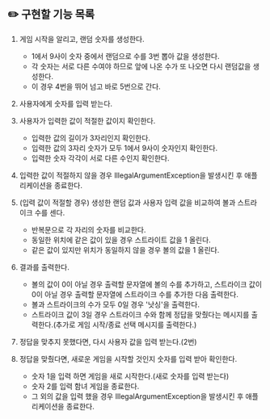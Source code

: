 ## ✏️ 구현할 기능 목록

1. 게임 시작을 알리고, 랜덤 숫자를 생성한다.

    - 1에서 9사이 숫자 중에서 랜덤으로 수를 3번 뽑아 값을 생성한다.
    - 각 숫자는 서로 다른 수여야 하므로 앞에 나온 수가 또 나오면 다시 랜덤값을 생성한다.
    - 이 경우 4번을 뛰어 넘고 바로 5번으로 간다.

2. 사용자에게 숫자를 입력 받는다. 
3. 사용자가 입력한 값이 적절한 값이지 확인한다.

   - 입력한 값의 길이가 3자리인지 확인한다.
   - 입력한 값의 3자리 숫자가 모두 1에서 9사이 숫자인지 확인한다.
   - 입력한 숫자 각각이 서로 다른 수인지 확인한다.

4. 입력한 값이 적절하지 않을 경우 IllegalArgumentException을 발생시킨 후 애플리케이션을 종료한다.
5. (입력 값이 적절할 경우) 생성한 랜덤 값과 사용자 입력 값을 비교하여 볼과 스트라이크 수를 센다.
  
   - 반복문으로 각 자리의 숫자를 비교한다.
   - 동일한 위치에 같은 값이 있을 경우 스트라이트 값을 1 올린다.
   - 같은 값이 있지만 위치가 동일하지 않을 경우 볼의 값을 1 올린다.

6. 결과를 출력한다.

   - 볼의 값이 0이 아닐 경우 출력할 문자열에 볼의 수를 추가하고, 스트라이크 값이 0이 아닐 경우 출력할 문자열에 스트라이크 수를 추가한 다음 출력한다.
   - 볼과 스트라이크의 수가 모두 0일 경우 '낫싱'을 출력한다. 
   - 스트라이크 값이 3일 경우 스트라이크 수와 함께 정답을 맞췄다는 메시지를 출력한다.(추가로 게임 시작/종료 선택 메시지를 출력한다.)

7. 정답을 맞추지 못했다면, 다시 사용자 값을 입력 받는다.(2번)

8. 정답을 맞췄다면, 새로운 게임을 시작할 것인지 숫자를 입력 받아 확인한다.
  
   - 숫자 1을 입력 하면 게임을 새로 시작한다.(새로 숫자를 입력 받는다)
   - 숫자 2를 입력 함녀 게임을 종료한다.
   - 그 외의 값을 입력 했을 경우 IllegalArgumentException을 발생시킨 후 애플리케이션을 종료한다. 
   